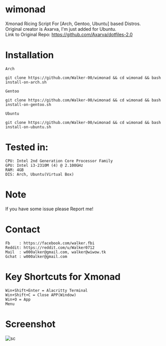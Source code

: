 # wimonad
Xmonad Ricing Script For [Arch, Gentoo, Ubuntu] based Distros.<br>
Original creator is Axarva, I'm just added for Ubuntu.<br>
Link to Original Repo: https://github.com/Axarva/dotfiles-2.0

# Installation

<code>Arch</code>

```
git clone https://github.com/Walker-00/wimonad && cd wimonad && bash install-on-arch.sh
```

<code>Gentoo</code>

```
git clone https://github.com/Walker-00/wimonad && cd wimonad && bash install-on-gentoo.sh
```

<code>Ubuntu</code>

```
git clone https://github.com/Walker-00/wimonad && cd wimonad && bash install-on-ubuntu.sh
```
# Tested in:

```
CPU: Intel 2nd Generation Core Processor Family
GPU: Intel i3-2310M (4) @ 2.100GHz
RAM: 4GB
DIS: Arch, Ubuntu(Virtual Box)
```
# Note
If you have some issue please Report me!

# Contact
```
Fb    : https://facebook.com/walker.fbi
Reddit: https://reddit.com/u/Walker0712
Mail  : w000alker@gmail.com, walker@wiwow.tk
Gchat : w000alker@gmail.com
```
# Key Shortcuts for Xmonad

<code>Win+Shift+Enter = Alacritty Terminal</code><br>
<code>Win+Shift+C     = Close APP(Window)</code><br>
<code>Win+O           = App Menu</code><br>

# Screenshot

![sc](https://user-images.githubusercontent.com/85013114/194763354-157d489f-2c35-4511-87a5-cbc00c26884f.png)
